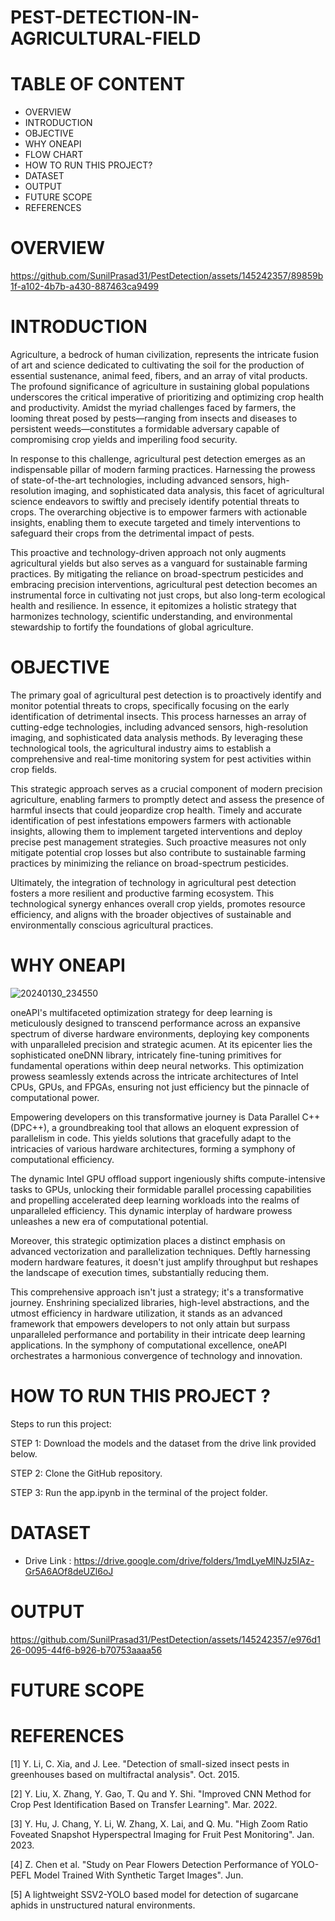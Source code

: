 
# PEST-DETECTION-IN-AGRICULTURAL-FIELD
# TABLE OF CONTENT 
* OVERVIEW
* INTRODUCTION
* OBJECTIVE
* WHY ONEAPI
* FLOW CHART
* HOW TO RUN THIS PROJECT?
* DATASET
* OUTPUT
* FUTURE SCOPE
* REFERENCES


# OVERVIEW


https://github.com/SunilPrasad31/PestDetection/assets/145242357/89859b1f-a102-4b7b-a430-887463ca9499


 # INTRODUCTION
   
Agriculture, a bedrock of human civilization, represents the intricate fusion of art and science dedicated to cultivating the soil for the production of essential sustenance, animal feed, fibers, and an array of vital products. The profound significance of agriculture in sustaining global populations underscores the critical imperative of prioritizing and optimizing crop health and productivity. Amidst the myriad challenges faced by farmers, the looming threat posed by pests—ranging from insects and diseases to persistent weeds—constitutes a formidable adversary capable of compromising crop yields and imperiling food security.

In response to this challenge, agricultural pest detection emerges as an indispensable pillar of modern farming practices. Harnessing the prowess of state-of-the-art technologies, including advanced sensors, high-resolution imaging, and sophisticated data analysis, this facet of agricultural science endeavors to swiftly and precisely identify potential threats to crops. The overarching objective is to empower farmers with actionable insights, enabling them to execute targeted and timely interventions to safeguard their crops from the detrimental impact of pests.

This proactive and technology-driven approach not only augments agricultural yields but also serves as a vanguard for sustainable farming practices. By mitigating the reliance on broad-spectrum pesticides and embracing precision interventions, agricultural pest detection becomes an instrumental force in cultivating not just crops, but also long-term ecological health and resilience. In essence, it epitomizes a holistic strategy that harmonizes technology, scientific understanding, and environmental stewardship to fortify the foundations of global agriculture.

# OBJECTIVE 

The primary goal of agricultural pest detection is to proactively identify and monitor potential threats to crops, specifically focusing on the early identification of detrimental insects. This process harnesses an array of cutting-edge technologies, including advanced sensors, high-resolution imaging, and sophisticated data analysis methods. By leveraging these technological tools, the agricultural industry aims to establish a comprehensive and real-time monitoring system for pest activities within crop fields.

This strategic approach serves as a crucial component of modern precision agriculture, enabling farmers to promptly detect and assess the presence of harmful insects that could jeopardize crop health. Timely and accurate identification of pest infestations empowers farmers with actionable insights, allowing them to implement targeted interventions and deploy precise pest management strategies. Such proactive measures not only mitigate potential crop losses but also contribute to sustainable farming practices by minimizing the reliance on broad-spectrum pesticides.

Ultimately, the integration of technology in agricultural pest detection fosters a more resilient and productive farming ecosystem. This technological synergy enhances overall crop yields, promotes resource efficiency, and aligns with the broader objectives of sustainable and environmentally conscious agricultural practices.

# WHY ONEAPI
   
![20240130_234550](https://github.com/SunilPrasad31/PestDetection/assets/145242357/3ace9ccd-4bcd-404e-a6c9-716874a481b0)

oneAPI's multifaceted optimization strategy for deep learning is meticulously designed to transcend performance across an expansive spectrum of diverse hardware environments, deploying key components with unparalleled precision and strategic acumen. At its epicenter lies the sophisticated oneDNN library, intricately fine-tuning primitives for fundamental operations within deep neural networks. This optimization prowess seamlessly extends across the intricate architectures of Intel CPUs, GPUs, and FPGAs, ensuring not just efficiency but the pinnacle of computational power.

Empowering developers on this transformative journey is Data Parallel C++ (DPC++), a groundbreaking tool that allows an eloquent expression of parallelism in code. This yields solutions that gracefully adapt to the intricacies of various hardware architectures, forming a symphony of computational efficiency.

The dynamic Intel GPU offload support ingeniously shifts compute-intensive tasks to GPUs, unlocking their formidable parallel processing capabilities and propelling accelerated deep learning workloads into the realms of unparalleled efficiency. This dynamic interplay of hardware prowess unleashes a new era of computational potential.

Moreover, this strategic optimization places a distinct emphasis on advanced vectorization and parallelization techniques. Deftly harnessing modern hardware features, it doesn't just amplify throughput but reshapes the landscape of execution times, substantially reducing them.

This comprehensive approach isn't just a strategy; it's a transformative journey. Enshrining specialized libraries, high-level abstractions, and the utmost efficiency in hardware utilization, it stands as an advanced framework that empowers developers to not only attain but surpass unparalleled performance and portability in their intricate deep learning applications. In the symphony of computational excellence, oneAPI orchestrates a harmonious convergence of technology and innovation.

# HOW TO RUN THIS PROJECT ?

Steps to run this project:

STEP 1: Download the models and the dataset from the drive link provided below.

STEP 2: Clone the GitHub repository.

STEP 3: Run the app.ipynb in the terminal of the project folder.

# DATASET

* Drive Link : https://drive.google.com/drive/folders/1mdLyeMlNJz5IAz-Gr5A6AOf8deUZl6oJ

# OUTPUT





https://github.com/SunilPrasad31/PestDetection/assets/145242357/e976d126-0095-44f6-b926-b70753aaaa56



# FUTURE SCOPE


# REFERENCES

[1]	Y. Li, C. Xia, and J. Lee. "Detection of small-sized insect pests in greenhouses based on multifractal analysis". Oct. 2015.

[2]	Y. Liu, X. Zhang, Y. Gao, T. Qu and Y. Shi. "Improved CNN Method for Crop Pest Identification Based on Transfer Learning". Mar. 2022.

[3]	Y. Hu, J. Chang, Y. Li, W. Zhang, X. Lai, and Q. Mu. "High Zoom Ratio Foveated Snapshot Hyperspectral Imaging for Fruit Pest Monitoring". Jan. 2023.

[4]	Z. Chen et al. "Study on Pear Flowers Detection Performance of YOLO-PEFL Model Trained With Synthetic Target Images". Jun.

[5]	A lightweight SSV2-YOLO based model for detection of sugarcane aphids in unstructured natural environments.


